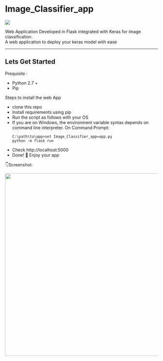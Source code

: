# Image_Classifier_app

[![](https://img.shields.io/badge/python-2.7%2C%203.5%2B-green.svg)]()

Web Application Developed in Flask integrated with Keras for image classification.<br/> A web application to deploy your keras model with ease

---------------------------------------------------
## Lets Get Started 

Prequisite :
- Python 2.7 +
- Pip

Steps to install the web App
- clone this repo
- Install requirements using pip
- Run the script as follows with your OS 
- If you are on Windows, the environment variable syntax depends on command line interpreter. On Command Prompt:
   ```
   C:\path\to\app>set Image_Classifier_app=app.py
   python -m flask run
   
   ```
- Check http://localhost:5000
- Done! :tada: Enjoy your app

:point_down:Screenshot:

<p align="center">
  <img src="https://s18.postimg.cc/l01x6fn3d/demo1.png" width="600px" alt="">
</p>


